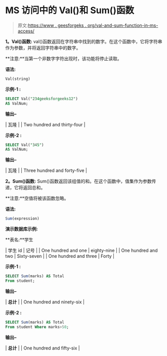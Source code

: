 # MS 访问中的 Val()和 Sum()函数

> 原文:[https://www . geesforgeks . org/val-and-sum-function-in-ms-access/](https://www.geeksforgeeks.org/val-and-sum-function-in-ms-access/)

**1。Val()函数:**
val()函数返回在字符串中找到的数字。在这个函数中，它将字符串作为参数，并将返回字符串中的数字。

**注意:**当第一个非数字字符出现时，该功能将停止读取。

**语法:**

```sql
Val(string) 
```

**示例-1 :**

```sql
SELECT Val("234geeksforgeeks12") 
AS ValNum;
```

**输出–**

| 瓦隆 |
| Two hundred and thirty-four |

**示例-2 :**

```sql
SELECT Val("345") 
AS ValNum;
```

**输出–**

| 瓦隆 |
| Three hundred and forty-five |

**2。Sum()函数:**
Sum()函数返回该组值的和。在这个函数中，值集作为参数传递，它将返回总和。

**注意:**空值将被该函数忽略。

**语法:**

```sql
Sum(expression) 
```

**演示数据库示例:**

**表名:**学生

| 学生 id | 记号 |
| One hundred and one | eighty-nine |
| One hundred and two | Sixty-seven |
| One hundred and three | Forty |

**示例-1 :**

```sql
SELECT Sum(marks) AS Total 
From student;
```

**输出–**

| **总计** |
| One hundred and ninety-six |

**示例-2 :**

```sql
SELECT Sum(marks) AS Total 
From student Where marks>50;
```

**输出–**

| **总计** |
| One hundred and fifty-six |